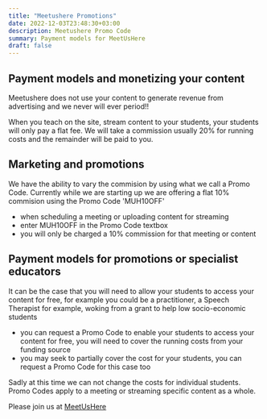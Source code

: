 ```yaml
---
title: "Meetushere Promotions"
date: 2022-12-03T23:48:30+03:00
description: Meetushere Promo Code
summary: Payment models for MeetUsHere
draft: false
---
```

Payment models and monetizing your content
---
Meetushere does not use your content to generate revenue from advertising and we never will ever period!! 
 
When you teach on the site, stream content to your students, your students will only pay a flat fee. We will take a commission usually 20% for running costs and the remainder will be paid to you. 
 
Marketing and promotions
---
We have the ability to vary the commision by using what we call a Promo Code. 
Currently while we are starting up we are offering a flat 10% commision using the Promo Code 'MUH10OFF'
 
- when scheduling a meeting or uploading content for streaming
- enter  MUH10OFF in the Promo Code textbox
- you will only be charged a 10% commission for that meeting or content
 
Payment models for promotions or specialist educators
---
It can be the case that you will need to allow your students to access your content for free, for example you could be a practitioner, a Speech Therapist for example, woking from a grant to help low socio-economic students
 
- you can request a Promo Code to enable your students to access your content
 for free, you will need to cover the running costs from your funding source
- you may seek to partially cover the cost for your students, you can request
 a Promo Code for this case too

Sadly at this time we can not change the costs for individual students. Promo Codes apply to a meeting or streaming specific content as a whole.
 
Please join us at [MeetUsHere](https://meetushere.com/)










